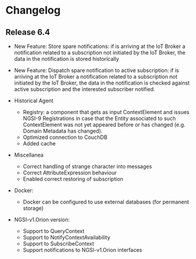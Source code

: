 Changelog
===========


Release 6.4
---


* New Feature: Store spare notifications: if is arriving at the IoT Broker a notification related to a subscription not initiated by the IoT Broker, the data in the notification is stored historically

* New Feature: Dispatch spare notification to active subscription: if is arriving at the IoT Broker a notification related to a subscription not initiated by the IoT Broker, the data in the notification is checked against active subscription and the interested subscriber notified.

* Historical Agent 
    * Registry: a component that gets as input ContextElement and issues NGSI-9 Registrations in case that the Entity associated to such ContextElement was not yet appeared before or has changed (e.g. Domain Metadata has changed).
    * Optimized connection to CouchDB 
    * Added cache

* Miscellanea  
    * Correct handling of strange character into messages
    * Correct AttributeExpression behaviour
    * Enabled correct restoring of subscription

* Docker:
    * Docker can be configured to use external databases (for permanent storage)

* NGSI-v1.Orion version:
    * Support to QueryContext
    * Support to NotifyContextAvailability
    * Support to SubscribeContext
    * Support notifications to NGSI-v1.Orion interfaces
